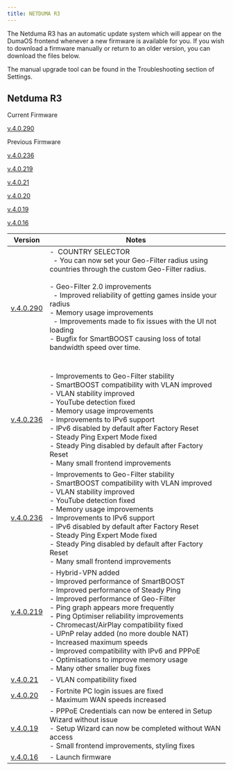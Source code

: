 ```yaml
---
title: NETDUMA R3
---
```


The Netduma R3 has an automatic update system which will appear on the DumaOS frontend whenever a new firmware is available for you. If you wish to download a firmware manually or return to an older version, you can download the files below.

The manual upgrade tool can be found in the Troubleshooting section of Settings.

## Netduma R3

Current Firmware

[v.4.0.290](https://forum.netduma.com/topic/57039-new-r3-firmware-dumaos-40290/)  

Previous Firmware

[v.4.0.236](https://forum.netduma.com/topic/56107-new-r3-firmware-40236/)

[v.4.0.219](https://forum.netduma.com/applications/core/interface/file/attachment.php?id=41720&key=c7ef49cfa27931fba39babdc31adb17f)

[v.4.0.21](https://drive.google.com/file/d/1hoOdOxJ9Ve9JZB1yUOiLcLqRlJnL5-bp/view?usp=sharing) 

[v.4.0.20](https://drive.google.com/file/d/1vDkNQZdd_EAS9rgP_zk_bh9TJjj06-eh/view?usp=sharing)

[v.4.0.19](https://drive.google.com/file/d/19glLDdlx-Nb1k9MB5GifHMIvyvJvfDTn/view?usp=sharing)

[v.4.0.16](https://drive.google.com/file/d/11j913tnodzS5TKASdxtKpBI4KQ_no1ec/view?usp=sharing)

| **Version**                                                                                                                                      | **Notes**                                                                                                                                                                                                                                                                                                                                                                                                                                                                          |
| ------------------------------------------------------------------------------------------------------------------------------------------------ | ---------------------------------------------------------------------------------------------------------------------------------------------------------------------------------------------------------------------------------------------------------------------------------------------------------------------------------------------------------------------------------------------------------------------------------------------------------------------------------- |
| [v.4.0.290](https://forum.netduma.com/topic/57039-new-r3-firmware-dumaos-40290/)                                                                 | -  COUNTRY SELECTOR         <br>  - You can now set your Geo-Filter radius using countries through the custom Geo-Filter radius.            <br>- Geo-Filter 2.0 improvements         <br>  - Improved reliability of getting games inside your radius            <br>- Memory usage improvements         <br>  - Improvements made to fix issues with the UI not loading            <br>- Bugfix for SmartBOOST causing loss of total bandwidth speed over time.     <br><br><br> |
| [v.4.0.236](https://forum.netduma.com/topic/56107-new-r3-firmware-40236/)                                                                        | - Improvements to Geo-Filter stability<br>- SmartBOOST compatibility with VLAN improved<br>- VLAN stability improved<br>- YouTube detection fixed<br>- Memory usage improvements<br>- Improvements to IPv6 support<br>- IPv6 disabled by default after Factory Reset<br>- Steady Ping Expert Mode fixed<br>- Steady Ping disabled by default after Factory Reset<br>- Many small frontend improvements                                                                             |
| [v.4.0.236](https://forum.netduma.com/topic/56107-new-r3-firmware-40236/)                                                                        | - Improvements to Geo-Filter stability<br>- SmartBOOST compatibility with VLAN improved<br>- VLAN stability improved<br>- YouTube detection fixed<br>- Memory usage improvements<br>- Improvements to IPv6 support<br>- IPv6 disabled by default after Factory Reset<br>- Steady Ping Expert Mode fixed<br>- Steady Ping disabled by default after Factory Reset<br>- Many small frontend improvements                                                                             |
| [v.4.0.219](https://forum.netduma.com/applications/core/interface/file/attachment.php?id=41720&key=c7ef49cfa27931fba39babdc31adb17f)<br><br><br> | - Hybrid-VPN added<br>- Improved performance of SmartBOOST<br>- Improved performance of Steady Ping<br>- Improved performance of Geo-Filter<br>- Ping graph appears more frequently<br>- Ping Optimiser reliability improvements<br>- Chromecast/AirPlay compatibility fixed<br>- UPnP relay added (no more double NAT)<br>- Increased maximum speeds<br>- Improved compatibility with IPv6 and PPPoE<br>- Optimisations to improve memory usage<br>- Many other smaller bug fixes |
| [v.4.0.21](https://drive.google.com/file/d/1hoOdOxJ9Ve9JZB1yUOiLcLqRlJnL5-bp/view?usp=sharing)                                                   | - VLAN compatibility fixed                                                                                                                                                                                                                                                                                                                                                                                                                                                         |
| [v.4.0.20](https://drive.google.com/file/d/1vDkNQZdd_EAS9rgP_zk_bh9TJjj06-eh/view?usp=sharing)                                                   | - Fortnite PC login issues are fixed<br>- Maximum WAN speeds increased                                                                                                                                                                                                                                                                                                                                                                                                             |
| [v.4.0.19](https://drive.google.com/file/d/19glLDdlx-Nb1k9MB5GifHMIvyvJvfDTn/view?usp=sharing)                                                   | - PPPoE Credentials can now be entered in Setup Wizard without issue<br>- Setup Wizard can now be completed without WAN access<br>- Small frontend improvements, styling fixes                                                                                                                                                                                                                                                                                                     |
| [v.4.0.16](https://drive.google.com/file/d/11j913tnodzS5TKASdxtKpBI4KQ_no1ec/view?usp=sharing)                                                   | - Launch firmware                                                                                                                                                                                                                                                                                                                                                                                                                                                                  |
